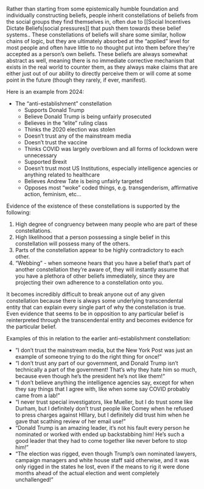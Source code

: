 Rather than starting from some epistemically humble foundation and individually constructing beliefs, people inherit constellations of beliefs from the social groups they find themselves in, often due to [[Social Incentives Dictate Beliefs|social pressures]] that push them towards these belief systems.. These constellations of beliefs will share some similar, hollow chains of logic, but they are ultimately absorbed at the “applied” level for most people and often have little to no thought put into them before they’re accepted as a person’s own beliefs. These beliefs are always somewhat abstract as well, meaning there is no immediate corrective mechanism that exists in the real world to counter them, as they always make claims that are either just out of our ability to directly perceive them or will come at some point in the future (though they rarely, if ever, manifest).

Here is an example from 2024: 
- The “anti-establishment” constellation
	- Supports Donald Trump
	- Believe Donald Trump is being unfairly prosecuted
	- Believes in the “elite” ruling class
	- Thinks the 2020 election was stolen
	- Doesn’t trust any of the mainstream media
	- Doesn’t trust the vaccine
	- Thinks COVID was largely overblown and all forms of lockdown were unnecessary
	- Supported Brexit
	- Doesn’t trust most US Institutions, especially intelligence agencies or anything related to healthcare
	- Believes Andrew Tate is being unfairly targeted
	- Opposes most “woke” coded things, e.g. transgenderism, affirmative action, feminism, etc…

Evidence of the existence of these constellations is supported by the following:
1. High degree of congruency between many people who are part of these constellations.
2. High likelihood that a person possessing a single belief in this constellation will possess many of the others.
3. Parts of the constellation appear to be highly contradictory to each other.
4. “Webbing” - when someone hears that you have a belief that’s part of another constellation they’re aware of, they will instantly assume that you have a plethora of other beliefs immediately, since they are projecting their own adherence to a constellation onto you.

It becomes incredibly difficult to break anyone out of any given constellation because there is always some underlying transcendental entity that can explain every single part of why the constellation is true. Even evidence that seems to be in opposition to any particular belief is reinterpreted through the transcendental entity and becomes evidence for the particular belief.

Examples of this in relation to the earlier anti-establishment constellation:
- ”I don’t trust the mainstream media, but the New York Post was just an example of someone trying to do the right thing for once!”
- “I don’t trust any part of our government, and Donald Trump isn’t technically a part of the government! That’s why they hate him so much, because even though he’s the president he’s not like them!“
- “I don’t believe anything the intelligence agencies say, except for when they say things that I agree with, like when some say COVID probably came from a lab!”
- “I never trust special investigators, like Mueller, but I do trust some like Durham, but I definitely don’t trust people like Comey when he refused to press charges against HIllary, but I definitely did trust him when he gave that scathing review of her email use!”
- “Donald Trump is an amazing leader, it’s not his fault every person he nominated or worked with ended up backstabbing him! He’s such a good leader that they had to come together like never before to stop him!”
- “The election was rigged, even though Trump’s own nominated lawyers, campaign managers and white house staff said otherwise, and it was only rigged in the states he lost, even if the means to rig it were done months ahead of the actual election and went completely unchallenged!”
